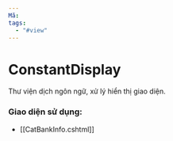 ```yaml
---
Mã: 
tags:
  - "#view"
---
```

# ConstantDisplay

Thư viện dịch ngôn ngữ, xử lý hiển thị giao diện.

### Giao diện sử dụng:
- [[CatBankInfo.cshtml]]
